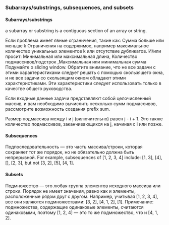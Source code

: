 ### Subarrays/substrings, subsequences, and subsets
#### Subarrays/substrings 
a subarray or substring is a contiguous section of an array or string.

Если проблема имеет явные ограничения, такие как:
Сумма больше или меньше k
Ограничения на содержимое, например максимальное количество уникальных элементов k или отсутствие дубликатов.
И/или просит: Минимальная или максимальная длина, Количество подмассивов/подстрок ,Максимальная или минимальная сумма
Подумайте о sliding window. Обратите внимание, что не все задачи с этими характеристиками следует решать с помощью скользящего окна, и не все задачи со скользящим окном обладают этими характеристиками. Эти характеристики следует использовать только в качестве общего руководства.

Если входные данные задачи представляют собой целочисленный массив, и вам необходимо вычислить несколько сумм подмассивов, рассмотрите возможность создания prefix sum.

Размер подмассива между i и j (включительно) равен j - i + 1. Это также количество подмассивов, заканчивающихся на j, начиная с i или позже.

#### Subsequences
Подпоследовательность — это часть массива/строки, которая сохраняет тот же порядок, но не обязательно должна быть непрерывной.
For example, subsequences of [1, 2, 3, 4] include: [1, 3], [4], [], [2, 3], but not [3, 2], [5], [4, 1].

#### Subsets
Подмножество — это любая группа элементов исходного массива или строки. Порядок не имеет значения, равно как и элементы, расположенные рядом друг с другом. Например, учитывая [1, 2, 3, 4], все они являются подмножествами: [3, 2], [4, 1, 2], [1]. Примечание: подмножества, содержащие одинаковые элементы, считаются одинаковыми, поэтому [1, 2, 4] — это то же подмножество, что и [4, 1, 2].
